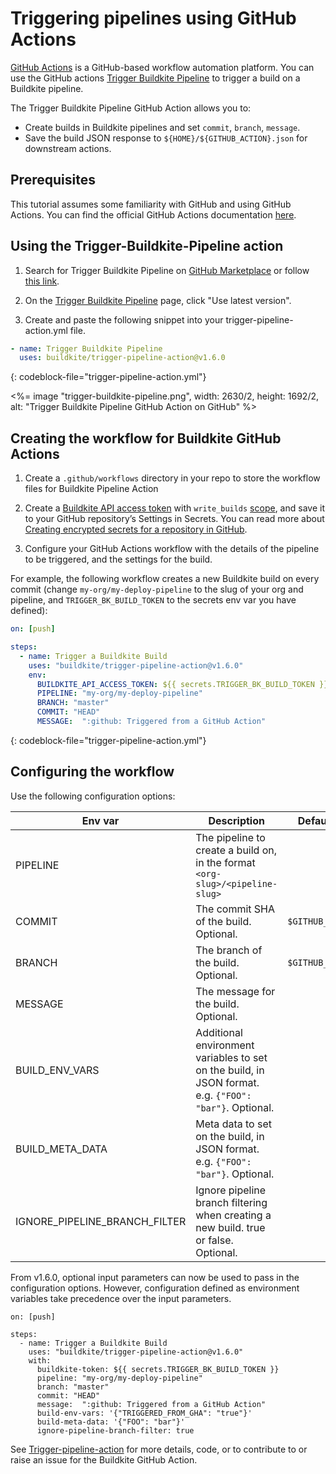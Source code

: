 # Triggering pipelines using GitHub Actions

[GitHub Actions](https://github.com/features/actions) is a GitHub-based workflow automation platform. You can use the GitHub actions [Trigger Buildkite Pipeline](https://github.com/marketplace/actions/trigger-buildkite-pipeline) to trigger a build on a Buildkite pipeline.
 

The Trigger Buildkite Pipeline GitHub Action allows you to:

* Create builds in Buildkite pipelines and set `commit`, `branch`, `message`.
* Save the build JSON response to `${HOME}/${GITHUB_ACTION}.json` for downstream actions.

## Prerequisites

This tutorial assumes some familiarity with GitHub and using GitHub Actions. You can find the official GitHub Actions documentation [here](https://docs.github.com/en/actions/learn-github-actions).

## Using the Trigger-Buildkite-Pipeline action

1. Search for Trigger Buildkite Pipeline on [GitHub Marketplace](https://github.com/marketplace) or follow [this link](https://github.com/marketplace/actions/trigger-buildkite-pipeline).

2. On the [Trigger Buildkite Pipeline](https://github.com/marketplace/actions/trigger-buildkite-pipeline) page, click "Use latest version".

3. Create and paste the following snippet into your trigger-pipeline-action.yml file.

```yml
- name: Trigger Buildkite Pipeline
  uses: buildkite/trigger-pipeline-action@v1.6.0
```
{: codeblock-file="trigger-pipeline-action.yml"}

<%= image "trigger-buildkite-pipeline.png", width: 2630/2, height: 1692/2, alt: "Trigger Buildkite Pipeline GitHub Action on GitHub" %>

## Creating the workflow for Buildkite GitHub Actions

1. Create a `.github/workflows` directory in your repo to store the workflow files for Buildkite Pipeline Action

2. Create a [Buildkite API access token](/docs/apis/rest-api#authentication) with `write_builds` [scope](/docs/apis/managing-api-tokens#token-scopes), and save it to your GitHub repository’s Settings in Secrets. You can read more about [Creating encrypted secrets for a repository in GitHub](https://docs.github.com/en/actions/security-guides/encrypted-secrets#creating-encrypted-secrets-for-a-repository).

2. Configure your GitHub Actions workflow with the details of the pipeline to be triggered, and the settings for the build.

For example, the following workflow creates a new Buildkite build on every commit (change `my-org/my-deploy-pipeline` to the slug of your org and pipeline, and `TRIGGER_BK_BUILD_TOKEN` to the secrets env var you have defined):

```yaml
on: [push]

steps:
  - name: Trigger a Buildkite Build
    uses: "buildkite/trigger-pipeline-action@v1.6.0"
    env:
      BUILDKITE_API_ACCESS_TOKEN: ${{ secrets.TRIGGER_BK_BUILD_TOKEN }} 
      PIPELINE: "my-org/my-deploy-pipeline"
      BRANCH: "master"
      COMMIT: "HEAD"
      MESSAGE:  ":github: Triggered from a GitHub Action"  
```
{: codeblock-file="trigger-pipeline-action.yml"}

## Configuring the workflow

Use the following configuration options:

|Env var|Description|Default|
|-|-|-|
|PIPELINE|The pipeline to create a build on, in the format `<org-slug>/<pipeline-slug>`||
|COMMIT|The commit SHA of the build. Optional.|`$GITHUB_SHA`|
|BRANCH|The branch of the build. Optional.|`$GITHUB_REF`|
|MESSAGE|The message for the build. Optional.||
|BUILD_ENV_VARS|Additional environment variables to set on the build, in JSON format. e.g. `{"FOO": "bar"}`. Optional. ||
|BUILD_META_DATA|Meta data to set on the build, in JSON format. e.g. `{"FOO": "bar"}`. Optional. ||
|IGNORE_PIPELINE_BRANCH_FILTER | Ignore pipeline branch filtering when creating a new build. true or false. Optional. ||

From v1.6.0, optional input parameters can now be used to pass in the configuration options. However, configuration defined as environment variables take precedence over the input parameters.

```
on: [push]

steps:
  - name: Trigger a Buildkite Build
    uses: "buildkite/trigger-pipeline-action@v1.6.0"
    with:
      buildkite-token: ${{ secrets.TRIGGER_BK_BUILD_TOKEN }} 
      pipeline: "my-org/my-deploy-pipeline"
      branch: "master"
      commit: "HEAD"
      message:  ":github: Triggered from a GitHub Action"
      build-env-vars: '{"TRIGGERED_FROM_GHA": "true"}'
      build-meta-data: '{"FOO": "bar"}'
      ignore-pipeline-branch-filter: true     
```
      
See [Trigger-pipeline-action](https://github.com/buildkite/trigger-pipeline-action) for more details, code, or to contribute to or raise an issue for the Buildkite GitHub Action.
